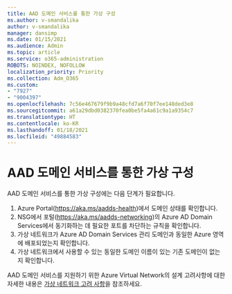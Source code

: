 ```yaml
---
title: AAD 도메인 서비스를 통한 가상 구성
ms.author: v-smandalika
author: v-smandalika
manager: dansimp
ms.date: 01/15/2021
ms.audience: Admin
ms.topic: article
ms.service: o365-administration
ROBOTS: NOINDEX, NOFOLLOW
localization_priority: Priority
ms.collection: Adm_O365
ms.custom:
- "7927"
- "9004397"
ms.openlocfilehash: 7c56e467679f9b9a48cfd7a6f70f7ee148ded3e8
ms.sourcegitcommit: a61a29dbd0382370fea0be5fa4a61c9a1a9354c7
ms.translationtype: HT
ms.contentlocale: ko-KR
ms.lasthandoff: 01/18/2021
ms.locfileid: "49884583"
---
```

# <a name="virtual-configuration-with-aad-domain-services"></a>AAD 도메인 서비스를 통한 가상 구성

AAD 도메인 서비스를 통한 가상 구성에는 다음 단계가 필요합니다. 

1. Azure Portal(https://aka.ms/aadds-health)에서 도메인 상태를 확인합니다.
2. NSG에서 포털(https://aka.ms/aadds-networking)의 Azure AD Domain Services에서 동기화하는 데 필요한 포트를 차단하는 규칙을 확인합니다.
3. 가상 네트워크가 Azure AD Domain Services 관리 도메인과 동일한 Azure 영역에 배포되었는지 확인합니다.
4. 가상 네트워크에서 사용할 수 있는 동일한 도메인 이름이 있는 기존 도메인이 없는지 확인합니다.

AAD 도메인 서비스를 지원하기 위한 Azure Virtual Network의 설계 고려사항에 대한 자세한 내용은 [가상 네트워크 고려 사항](https://docs.microsoft.com/azure/active-directory-domain-services/network-considerations)을 참조하세요.

